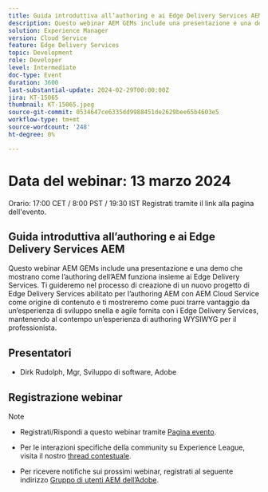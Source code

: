 ```yaml
---
title: Guida introduttiva all’authoring e ai Edge Delivery Services AEM
description: Questo webinar AEM GEMs include una presentazione e una demo che mostrano come l’authoring dell’AEM funziona insieme ai Edge Delivery Services. Ti guideremo nel processo di creazione di un nuovo progetto di Edge Delivery Services abilitato per l’authoring AEM con AEM Cloud Service come origine di contenuto e ti mostreremo come puoi trarre vantaggio da un’esperienza di sviluppo snella e agile fornita con i Edge Delivery Services, mantenendo al contempo un’esperienza di authoring WYSIWYG per il professionista.
solution: Experience Manager
version: Cloud Service
feature: Edge Delivery Services
topic: Development
role: Developer
level: Intermediate
doc-type: Event
duration: 3600
last-substantial-update: 2024-02-29T00:00:00Z
jira: KT-15065
thumbnail: KT-15065.jpeg
source-git-commit: 0534647ce6335dd9988451de2629bee65b4603e5
workflow-type: tm+mt
source-wordcount: '248'
ht-degree: 0%

---
```


# Data del webinar: 13 marzo 2024

Orario: 17:00 CET / 8:00 PST / 19:30 IST Registrati tramite il link alla pagina dell&#39;evento.

## Guida introduttiva all’authoring e ai Edge Delivery Services AEM

Questo webinar AEM GEMs include una presentazione e una demo che mostrano come l’authoring dell’AEM funziona insieme ai Edge Delivery Services. Ti guideremo nel processo di creazione di un nuovo progetto di Edge Delivery Services abilitato per l’authoring AEM con AEM Cloud Service come origine di contenuto e ti mostreremo come puoi trarre vantaggio da un’esperienza di sviluppo snella e agile fornita con i Edge Delivery Services, mantenendo al contempo un’esperienza di authoring WYSIWYG per il professionista.

## Presentatori

* Dirk Rudolph, Mgr, Sviluppo di software, Adobe

## Registrazione webinar

>[!NOTE]
>
>* Registrati/Rispondi a questo webinar tramite [Pagina evento](https://adobe.ly/4bz9T0H).
> 
>* Per le interazioni specifiche della community su Experience League, visita il nostro [thread contestuale](https://adobe.ly/3uIj6D7).
>
>* Per ricevere notifiche sui prossimi webinar, registrati al seguente indirizzo [Gruppo di utenti AEM dell’Adobe](https://aem-augs.adobe.com/).
